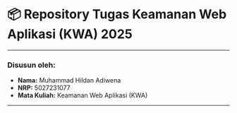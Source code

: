 # 📦 Repository Tugas Keamanan Web Aplikasi (KWA) 2025

---

### Disusun oleh:
- **Nama:** Muhammad Hildan Adiwena
- **NRP:** 5027231077
- **Mata Kuliah:** Keamanan Web Aplikasi (KWA)
  
---
